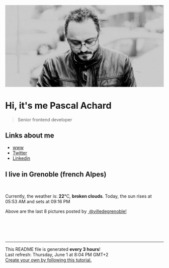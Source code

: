 ![Pascal Achard](./images/photo-pascal-achard.jpg)
# Hi, it's me Pascal Achard
> Senior frontend developer

## Links about me
- [www](https://www.pascal-achard.com)
- [Twitter](https://twitter.com/botmaster)
- [Linkedin](http://www.linkedin.com/in/pascal-achard)


## I live in Grenoble (french Alpes)
<img src="https://openweathermap.org/img/wn/04d@2x.png" alt="">

Currently, the weather is: **22**°C, **broken clouds**.
Today, the sun rises at 05:53 AM and sets at 09:16 PM

Above are the last 8 pictures posted by <a href="https://www.instagram.com/villedegrenoble/" target="_blank"><img alt="" src="https://upload.wikimedia.org/wikipedia/commons/thumb/e/e7/Instagram_logo_2016.svg/1024px-Instagram_logo_2016.svg.png" width="20"/> @villedegrenoble!</a>

<p style="display: flex; flex-wrap: wrap; gap: 20px;">
        <img src="https://cdn1.picuki.com/hosted-by-instagram/q/0exhNuNYnjBGZDHIdN5WmL9I2Pk2GAlRNecaS7j0nyZiNxIsbHWB58ltwdev%7C%7CDlyKw1oASyLfzpg54ksUVRUZFR+OE3ZQbSJTDxS6q6dVYCm2jVl85Vlnbk1LXEbbHSt8csuOzjYMTIfQeoEH%7C%7Cb2rvUW+%7C%7C7wbTYNpi2TNLxCyQlWotfpUrJy9ZRzt52U1h+189JldAJZ+jtvdBFundPZlTIeAf3+Idp1orN2S%7C%7CkKhtAKv6K%7C%7C1SO2ECMseW16GX6Rv5+HoOAAuiDpYGhpqjDheKc4EEMWggiouCkhvpQb34qoFaxVgfV1uIn2CmMDUjFKiCU%7C%7Ck8SqtgLsSUHv3EBQnjeel%7C%7CW+eqN29qrRI9CWRoPs4BbFSoffQOJ6TXksVtLGdkneN8qeFvBygq5GBspX%7C%7CXOd6Ta1R4LFmhx0WWMe1BDSXcspBcKTx5C3+3ONhGreoVJs.jpeg" alt="" width="200"/>
        <img src="https://cdn1.picuki.com/hosted-by-instagram/q/0exhNuNYnjBGZDHIdN5WmL9I2Pk2GAlRNucaS7j0nyZiNxIsbHWB58ltwdev%7C%7CDlyKw1oASyLfzpg4IIiWF5TZFd9NUfaTLeBSzlU7qifUICg0jZj9JNinLc3JXIWY3Km9MEqOzjYMTIfQeoEH%7C%7Cb2rvUU+eXvbD4FuDKSPLQT9zJBpY6uSKVKz8J13bHR1Bv9vdBhGy5CoiVxfA8XrN7loi5XVfrjJs9zt6B6CLEAnchRpr2gnSu5X2soeGpwWT6ars3+ke08hiL8KWRoqSeYSaoEIEQd3GCivUU2q9U6upT2FbU12NNhgbCRSWIKAk1ElkVtwIOctgLsSSaq3EEPlC2GhLy5L652mbT2BMzNeuL%7C%7Cnx7rar6NJrdbWmAnKezBClzOIt6cIOEMl5FWOfVv+XeKwiufRqey0xYsUmEdpxfSL8M2fPOe+7yt9irW1W2P9VA=.jpeg" alt="" width="200"/>
        <img src="https://cdn1.picuki.com/hosted-by-instagram/q/0exhNuNYnjBGZDHIdN5WmL9I2Pk2GAlRNucaS7j0nyZiNxIsbHWB58ltwdev%7C%7CDlyKw1oASyLfztp7I8oVVVTZFB+NUzaSL2KSDxT56SRXICk0Ddg9ZNolLo0KnAfZXKs8ccuOzjYMTIfQeoEH%7C%7Cb2rvUW+%7C%7C7wbTYNpi2TNLxCyQlWotfpUrJy9ZRzt52U1h+189JldAJZ+jtvdBFundPZlTIeAf3+Idp1orN2S%7C%7CkKhtAKv6K81SO2ECMseW16GX6Rv5+HoOAAuiDpYGhpqzfheKc4EEMWggjj5xxoh9U2nq2OHaxVlOYoqI%7C%7CwCmMDUjFKiCU%7C%7Ck8SqtgLsSUHv3EBQnjeel%7C%7CW+eqN29qrRI9G2ZvTn53boZ6P0DepYUH46UffjR0vOK6CVC958gpJFDe9e1l2a+C3lS7rzmhx0WWMe1BfTVbdUBcKTx5C3+3ONhGreoVJs.jpeg" alt="" width="200"/>
        <img src="https://cdn1.picuki.com/hosted-by-instagram/q/0exhNuNYnjBGZDHIdN5WmL9I2Pk2GAlRNucaS7j0nyZiNxIsbHWB58ltwdev%7C%7CDlyKw1oASyLfztp54krU11TZFd9OEPZSLaJRD5V6KWQVoCn2zxj8pdhk7k1L3MeZnOv8cYlOzjYMTIfQeoEH%7C%7Cbx7a8Koru5A2MGo1zRMrBC0GAG4fy3UPI7mslm3ayEv0Pxto0%7C%7CNylL9XkgKQcursrV%7C%7CndYEvL+M4Byp6JzSPkCj9ND1OHtpCa5BTB7Kzg4KD6chYTJnLNT0gi9ezYZ42LqE4gDdmE6oBid8RM1v9EPp7TzN916+N8ZkIGRT2UFAjsm8lJhmMntxxzsbkGR3E9o02bB2oeeU60K8bv0ctqVRNDZnTjYVufMPL9VaF49MuTPdEXLcMOXQcdcy90bS9sYhAvktjmzd4%7C%7Cn1RcsAmIagmHc.jpeg" alt="" width="200"/>
        <img src="https://cdn1.picuki.com/hosted-by-instagram/q/0exhNuNYnjBGZDHIdN5WmL9I2Pk2GAlRNecaS7j0nyZiNxIsbHWB58ltwdev%7C%7CDlyKw1oASyLfzto7I0qVV9WZFB8Ok3aTLKITjpc7q+YU4Cl0jVu8ZZhk701KXYdZn6t9covOzjYMTIfQeoEH%7C%7Cb2rvUW%7C%7CP%7C%7CwbTcApC2TNbFAyQlWotfpUrJy9ZRzt52U1h+189JldAJZ+jtvdBFundPZlTIeAf3+Idp1orN2S%7C%7CkKhtAKv6K%7C%7C1SO2ECMseW16GX6Rv5+HoOAAuiDpYGhpqjDheKc4EEMWggiEhzAyhpZ+jYaFZKxVlKYPmpr8CmMDUjFKiCU%7C%7Ck8SqtgLsSUHv3EBQnjeel%7C%7CW+eqN29qrRI9CqV%7C%7Cfw9DDBfYHoGJ5ZfHAJOPbTZnPNI8O6VJF2lJhhMcpjx2nnyRGNQr3jmhx0WWMe1BDbLsUjBcKTx5C3+3ONhGreoVJs.jpeg" alt="" width="200"/>
        <img src="https://cdn1.picuki.com/hosted-by-instagram/q/0exhNuNYnjBGZDHIdN5WmL9I2Pk2GAlRNucaS7j0nyZiNxIsbHWB58ltwdGn%7C%7CDh6Kwh9HS+Lfztp5IstWVhSZFV7NUHYQbePTzxU5qWYUoCh1DBj95dilrgyJHcbYXCq%7C%7CssqOzjYMTIfQeoEH%7C%7Cb2rvUV+fvwaTIFuDaWNOUtzCVG%7C%7CMm0X51wm8Rm3ayEv0Pxto0%7C%7CNylL9XkgKQcursrV%7C%7CndYEvL+M4Byp6JzSPkCj9ND1OHtpCa5BTB7Kzw4KD6chYTJnLM61iXsYSIhyUmfQIgDYlUrsBi98RM1v9EPp7TzN916+98ZkIGRT2UFAjsm8lJhmMntxxzsbkGm9Vpa0lne9anlTecC9ozEdtGeW+PHwRvLOLP7Dph0b24dA6jOUk%7C%7C%7C%7CLvOXQcdcy90bS6FvgQfgtjmzd4%7C%7Cn1RcsAmIagmHc.jpeg" alt="" width="200"/>
        <img src="https://cdn1.picuki.com/hosted-by-instagram/q/0exhNuNYnjBGZDHIdN5WmL9I2Pk2GAlRNucaS7j0nyZiNxIsbHWB58ltwdev%7C%7CDlyKw1oASyLfzto7YkoVV9VZFN%7C%7CPUzXS7aKSzhX66uaUICr0jxj%7C%7CJVnkrcxJHwcbX6o88QtOzjYMTIfQeoEH%7C%7Cb2rvUW%7C%7CP%7C%7CwbTcApC2TNbFAyQlWotfpUrJy9ZRzt52U1h+189JldAJZ+jtvdBFundPZlTIeAf3+Idp1orN2S%7C%7CkKhtAKv6K81SO2ECMseW16GX6Rv5+HoOAAuiDpYGhpqzXheKc4EEMWggiBgiw0mdkjv7G1O6xV5shosrH+CmMDUjFKiCU%7C%7Ck8SqtgLsSUHv3EBQnjeel%7C%7CW+eqN29qrRI9eUZ+zgzTbRaaXmJKxDa0kkVP3Uf0j5c+2sIM1uuIpOCupF6AmBqS2KXrPVmhx0WWMe1BfYWcUiBcKTx5C3+3ONhGreoVJs.jpeg" alt="" width="200"/>
        <img src="https://cdn1.picuki.com/hosted-by-instagram/q/0exhNuNYnjBGZDHIdN5WmL9I2Pk2GAlRNecaS7j0nyZiNxIsbHWB58ltwdGn%7C%7CDh6Kwh9HS+Lfztp5okrVVxYZFN5PUXdS7aBSjZd7KyRVezN1zxg9pVll74xK3MeY3et8cQqXQmYdSgIGaYDG7uo%7C%7CesJ%7C%7CPnucjcFrjOMNbRKmDdttdCwFahlza4lsfe4kx2xu5xncG114WNxahlw5OLUqQUCSKn5PN1gpKZlR7pCjMsS5Lujymu+H2xkfWx9Ez7RtI7V2dENhhzrdSFlqjH+AZY1LHMRiVbmpEYjvd93vZKTIaRM4aYWmbHQfiACW2E2hjtfwZftgAHsSUGImUBRwT2Ej+b3ffZ79sXPBPW+Bt349HHGYqDYA7R8dH1cU8+FYnLmFvzhAMNoualnLK5Y3g+iqCLrfY%7C%7C921V+AWgc12PSLsBVELuiyqyb4X7U3zvZ8AZuxw==.jpeg" alt="" width="200"/>
</p>

------------
<p>This README file is generated <b>every 3 hours</b>!
    <br />Last refresh: Thursday, June 1 at 8:04 PM GMT+2
    <br /><a href="https://medium.com/@th.guibert/how-to-create-a-self-updating-readme-md-for-your-github-profile-f8b05744ca91">Create your own by following this tutorial.</a>
</p>
<p><a href="https://github.com/botmaster/botmaster/actions/workflows/main.yaml"><img alt="" src="https://github.com/botmaster/botmaster/actions/workflows/main.yaml/badge.svg" /></a></p>

